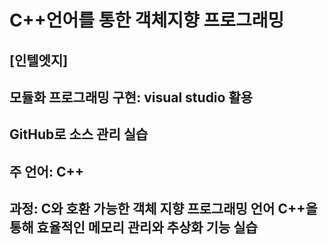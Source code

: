 # C++언어를 통한 객체지향 프로그래밍
## [인텔엣지]
## 모듈화 프로그래밍 구현: visual studio 활용
## GitHub로 소스 관리 실습
## 주 언어: C++ 
## 과정: C와 호환 가능한 객체 지향 프로그래밍 언어 C++을 통해 효율적인 메모리 관리와 추상화 기능 실습
